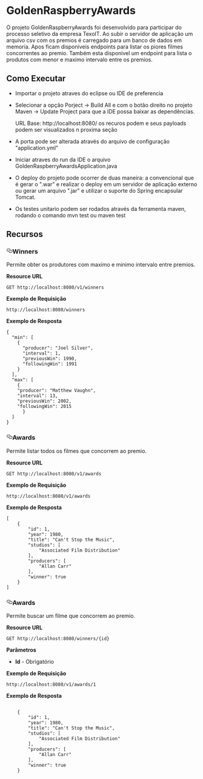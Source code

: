 # GoldenRaspberryAwards
O projeto GoldenRaspberryAwards foi desenvolvido para participar do processo seletivo da empresa TexoIT. Ao subir o servidor de aplicação um arquivo csv com os premios é carregado para um banco de dados em memoria. Apos ficam disponiveis endpoints para listar os piores filmes concorrentes ao premio. Também esta disponivel um endpoint para lista o produtos com menor e maximo intervalo entre os premios.

## Como Executar

- Importar o projeto atraves do eclipse ou IDE de preferencia

- Selecionar a opção Porject -> Build All e  com o botão direito no projeto Maven -> Update Project para que a IDE possa baixar as dependências. 

    URL Base: http://localhost:8080/
    os recuros podem e seus payloads podem ser visualizados n proxima seção

- A porta pode ser alterada através do arquivo de configuração "application.yml"

- Iniciar atraves do run da IDE o arquivo GoldenRaspberryAwardsApplication.java

- O deploy do projeto pode ocorrer de duas maneira: a convencional que é gerar o ".war" e realizar o deploy em um servidor de aplicação externo ou gerar um arquivo ".jar" e utilizar o suporte do Spring encapsular Tomcat.  

- Os testes unitario podem ser rodados através da ferramenta maven, rodando o comando mvn test ou maven test

## Recursos

<h3>
<a id="user-content-listagem-de-todos-os-amigos" class="anchor" href="#listagem-de-todos-os-amigos" aria-hidden="true"><svg class="octicon octicon-link" viewBox="0 0 16 16" version="1.1" width="16" height="16" aria-hidden="true"><path fill-rule="evenodd" d="M4 9h1v1H4c-1.5 0-3-1.69-3-3.5S2.55 3 4 3h4c1.45 0 3 1.69 3 3.5 0 1.41-.91 2.72-2 3.25V8.59c.58-.45 1-1.27 1-2.09C10 5.22 8.98 4 8 4H4c-.98 0-2 1.22-2 2.5S3 9 4 9zm9-3h-1v1h1c1 0 2 1.22 2 2.5S13.98 12 13 12H9c-.98 0-2-1.22-2-2.5 0-.83.42-1.64 1-2.09V6.25c-1.09.53-2 1.84-2 3.25C6 11.31 7.55 13 9 13h4c1.45 0 3-1.69 3-3.5S14.5 6 13 6z"></path></svg></a>Winners</h3>
<p>Permite obter os produtores com maximo e minimo intervalo entre premios.</p>
<p><strong>Resource URL</strong></p>
<p><code>GET http://localhost:8080/v1/winners</code></p>
<p><strong>Exemplo de Requisição</strong></p>
<p><code>http://localhost:8080/winners</code></p>
<p><strong>Exemplo de Resposta</strong></p>
<pre><code>{
  "min": [
    {
      "producer": "Joel Silver",
      "interval": 1,
      "previousWin": 1990,
      "followingWin": 1991
    }
  ],
  "max": [
    {
    "producer": "Matthew Vaughn",
    "interval": 13,
    "previousWin": 2002,
    "followingWin": 2015
      }
  ]
}</code></pre>
<h3>

<h3>
<a id="user-content-listagem-de-todos-os-amigos" class="anchor" href="#listagem-de-todos-os-amigos" aria-hidden="true"><svg class="octicon octicon-link" viewBox="0 0 16 16" version="1.1" width="16" height="16" aria-hidden="true"><path fill-rule="evenodd" d="M4 9h1v1H4c-1.5 0-3-1.69-3-3.5S2.55 3 4 3h4c1.45 0 3 1.69 3 3.5 0 1.41-.91 2.72-2 3.25V8.59c.58-.45 1-1.27 1-2.09C10 5.22 8.98 4 8 4H4c-.98 0-2 1.22-2 2.5S3 9 4 9zm9-3h-1v1h1c1 0 2 1.22 2 2.5S13.98 12 13 12H9c-.98 0-2-1.22-2-2.5 0-.83.42-1.64 1-2.09V6.25c-1.09.53-2 1.84-2 3.25C6 11.31 7.55 13 9 13h4c1.45 0 3-1.69 3-3.5S14.5 6 13 6z"></path></svg></a>Awards</h3>
<p>Permite listar todos os filmes que concorrem ao premio.</p>
<p><strong>Resource URL</strong></p>
<p><code>GET http://localhost:8080/v1/awards</code></p>
<p><strong>Exemplo de Requisição</strong></p>
<p><code>http://localhost:8080/v1/awards</code></p>
<p><strong>Exemplo de Resposta</strong></p>
<pre><code>[
    {
        "id": 1,
        "year": 1980,
        "title": "Can't Stop the Music",
        "studios": [
            "Associated Film Distribution"
        ],
        "producers": [
            "Allan Carr"
        ],
        "winner": true
    }
]</code></pre>
<h3>
  
<h3>
<a id="user-content-listagem-de-todos-os-amigos" class="anchor" href="#listagem-de-todos-os-amigos" aria-hidden="true"><svg class="octicon octicon-link" viewBox="0 0 16 16" version="1.1" width="16" height="16" aria-hidden="true"><path fill-rule="evenodd" d="M4 9h1v1H4c-1.5 0-3-1.69-3-3.5S2.55 3 4 3h4c1.45 0 3 1.69 3 3.5 0 1.41-.91 2.72-2 3.25V8.59c.58-.45 1-1.27 1-2.09C10 5.22 8.98 4 8 4H4c-.98 0-2 1.22-2 2.5S3 9 4 9zm9-3h-1v1h1c1 0 2 1.22 2 2.5S13.98 12 13 12H9c-.98 0-2-1.22-2-2.5 0-.83.42-1.64 1-2.09V6.25c-1.09.53-2 1.84-2 3.25C6 11.31 7.55 13 9 13h4c1.45 0 3-1.69 3-3.5S14.5 6 13 6z"></path></svg></a>Awards</h3>
<p>Permite buscar um filme que concorrem ao premio.</p>
<p><strong>Resource URL</strong></p>
<p><code>GET http://localhost:8080/winners/{id}</code></p>
<p><strong>Parâmetros</strong></p>
<ul>
<li><strong>Id</strong> - Obrigatório</li>
</ul>
<p><strong>Exemplo de Requisição</strong></p>
<p><code>http://localhost:8080/v1/awards/1</code></p>
<p><strong>Exemplo de Resposta</strong></p>
<pre><code>
    {
        "id": 1,
        "year": 1980,
        "title": "Can't Stop the Music",
        "studios": [
            "Associated Film Distribution"
        ],
        "producers": [
            "Allan Carr"
        ],
        "winner": true
    }
</code></pre>
<h3>



